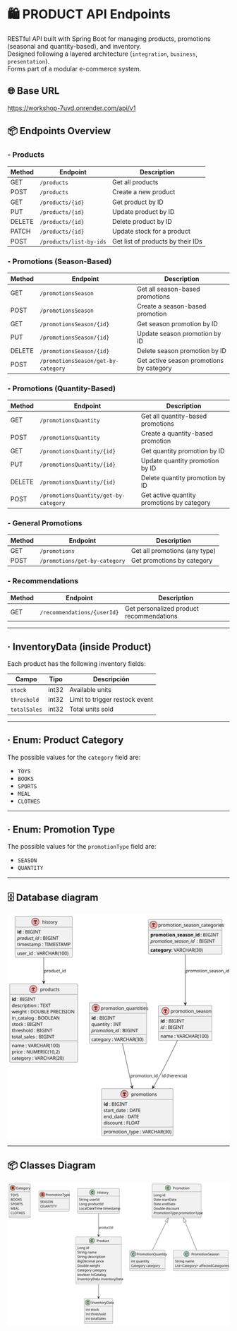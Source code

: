 # 🛍️ PRODUCT API Endpoints

RESTful API built with Spring Boot for managing products, promotions (seasonal and quantity-based), and inventory.  
Designed following a layered architecture (`integration`, `business`, `presentation`).  
Forms part of a modular e-commerce system.

## 🌐 Base URL

https://workshop-7uvd.onrender.com/api/v1

## 📦 Endpoints Overview

### - Products

| Method | Endpoint                    | Description                            |
|--------|-----------------------------|----------------------------------------|
| GET    | `/products`                 | Get all products                       |
| POST   | `/products`                 | Create a new product                   |
| GET    | `/products/{id}`            | Get product by ID                      |
| PUT    | `/products/{id}`            | Update product by ID                   |
| DELETE | `/products/{id}`            | Delete product by ID                   |
| PATCH  | `/products/{id}`            | Update stock for a product             |
| POST   | `/products/list-by-ids`     | Get list of products by their IDs      |

### - Promotions (Season-Based)

| Method | Endpoint                           | Description                                 |
|--------|------------------------------------|---------------------------------------------|
| GET    | `/promotionsSeason`                | Get all season-based promotions             |
| POST   | `/promotionsSeason`                | Create a season-based promotion             |
| GET    | `/promotionsSeason/{id}`           | Get season promotion by ID                  |
| PUT    | `/promotionsSeason/{id}`           | Update season promotion by ID               |
| DELETE | `/promotionsSeason/{id}`           | Delete season promotion by ID               |
| POST   | `/promotionsSeason/get-by-category`| Get active season promotions by category    |

### - Promotions (Quantity-Based)

| Method | Endpoint                             | Description                                   |
|--------|--------------------------------------|-----------------------------------------------|
| GET    | `/promotionsQuantity`                | Get all quantity-based promotions             |
| POST   | `/promotionsQuantity`                | Create a quantity-based promotion             |
| GET    | `/promotionsQuantity/{id}`           | Get quantity promotion by ID                  |
| PUT    | `/promotionsQuantity/{id}`           | Update quantity promotion by ID               |
| DELETE | `/promotionsQuantity/{id}`           | Delete quantity promotion by ID               |
| POST   | `/promotionsQuantity/get-by-category`| Get active quantity promotions by category    |

### - General Promotions

| Method | Endpoint                        | Description                         |
|--------|---------------------------------|-------------------------------------|
| GET    | `/promotions`                   | Get all promotions (any type)       |
| POST   | `/promotions/get-by-category`   | Get promotions by category          |

### - Recommendations

| Method | Endpoint                    | Description                                 |
|--------|-----------------------------|---------------------------------------------|
| GET    | `/recommendations/{userId}` | Get personalized product recommendations    |

---

## · InventoryData (inside Product)

Each product has the following inventory fields:

| Campo        | Tipo   | Descripción                    |
|--------------|--------|--------------------------------|
| `stock`      | int32  | Available units                |
| `threshold`  | int32  | Limit to trigger restock event |
| `totalSales` | int32  | Total units sold               |

---

## · Enum: Product Category

The possible values for the `category` field are:

- `TOYS`
- `BOOKS`
- `SPORTS`
- `MEAL`
- `CLOTHES`

---

## · Enum: Promotion Type

The possible values for the `promotionType` field are:

- `SEASON`
- `QUANTITY`

---

## 🗄️ Database diagram

![DB Diagram](./diagrams/db.svg)

---

## 📦 Classes Diagram

![CL Diagram](./diagrams/models.svg)
